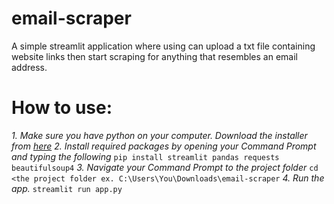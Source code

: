# email-scraper
A simple streamlit application where using can upload a txt file containing website links then start scraping for anything that resembles an email address.

# How to use:
*1. Make sure you have python on your computer. Download the installer from [here](https://www.python.org/)*
*2. Install required packages by opening your Command Prompt and typing the following*
`pip install streamlit pandas requests beautifulsoup4`
*3. Navigate your Command Prompt to the project folder*
`cd <the project folder ex. C:\Users\You\Downloads\email-scraper`
*4. Run the app.*
`streamlit run app.py`
